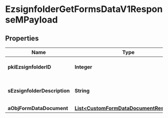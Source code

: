 

# EzsignfolderGetFormsDataV1ResponseMPayload

## Properties

Name | Type | Description | Notes
------------ | ------------- | ------------- | -------------
**pkiEzsignfolderID** | **Integer** | The unique ID of the Ezsignfolder | 
**sEzsignfolderDescription** | **String** | The description of the Ezsignfolder | 
**aObjFormDataDocument** | [**List&lt;CustomFormDataDocumentResponse&gt;**](CustomFormDataDocumentResponse.md) |  | 




